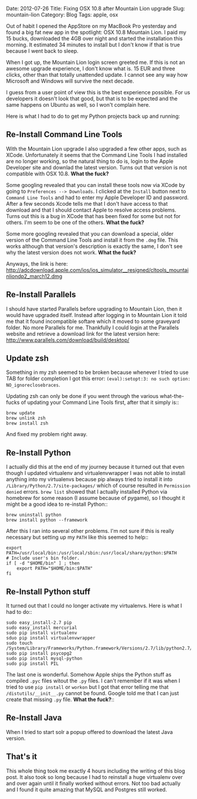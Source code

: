 Date: 2012-07-26
Title: Fixing OSX 10.8 after Mountain Lion upgrade
Slug: mountain-lion
Category: Blog
Tags: apple, osx

Out of habit I opened the AppStore on my MacBook Pro yesterday and found a big
fat new app in the spotlight: OSX 10.8 Mountain Lion. I paid my 15 bucks,
downloaded the 4GB over night and started the installation this morning. It
estimated 34 minutes to install but I don't know if that is true because I went
back to sleep.

When I got up, the Mountain Lion login screen greeted me. If this is not an
awesome upgrade experience, I don't know what is. 15 EUR and three clicks,
other than that totally unattended update. I cannot see any way how Microsoft
and Windows will survive the next decade.

I guess from a user point of view this is the best experience possible. For us
developers it doesn't look that good, but that is to be expected and the same
happens on Ubuntu as well, so I won't complain here.

Here is what I had to do to get my Python projects back up and running:

## Re-Install Command Line Tools

With the Mountain Lion upgrade I also upgraded a few other apps, such as XCode.
Unfortunately it seems that the Command Line Tools I had installed are no
longer working, so the natural thing to do is, login to the Apple Developer
site and downlad the latest version. Turns out that version is not compatible
with OSX 10.8. **What the fuck?**

Some googling revealed that you can install these tools now via XCode by going
to ``Preferences --> Downloads``. I clicked at the ``Install`` button next to
``Command Line Tools`` and had to enter my Apple Developer ID and password.
After a few seconds Xcode tells me that I don't have access to that download
and that I should contact Apple to resolve access problems. Turns out this is
a bug in XCode that has been fixed for some but not for others. I'm seem to be
one of the others. **What the fuck?**

Some more googling revealed that you can download a special, older version
of the Command Line Tools and install it from the ``.dmg`` file. This works
although that version's description is exactly the same, I don't see why the
latest version does not work. **What the fuck?**

Anyways, the link is here: http://adcdownload.apple.com/ios/ios_simulator__resigned/cltools_mountainliondp2_march12.dmg

## Re-Install Parallels

I should have started Parallels before upgrading to Mountain Lion, then it
would have upgraded itself. Instead after logging in to Mountain Lion it
told me that it found incompatible softare which it moved to some graveyard
folder. No more Parallels for me. Thankfully I could login at the Parallels
website and retrieve a download link for the latest version here: http://www.parallels.com/download/build/desktop/

## Update zsh

Something in my zsh seemed to be broken because whenever I tried to use TAB
for folder completion I got this error: ``(eval):setopt:3: no such option: NO_ignoreclosebraces``.

Updating zsh can only be done if you went through the various what-the-fucks of
updating your Command Line Tools first, after that it simply is::

    brew update
    brew unlink zsh
    brew install zsh

And fixed my problem right away.

## Re-Install Python

I actually did this at the end of my journey because it turned out that even
though I updated virtualenv and virtualenvwrapper I was not able to install
anything into my virtualenvs because pip always tried to install it into
``/Library/Python/2.7/site-packages/`` which of course resulted in ``Permission
denied`` errors. ``brew list`` showed that I actually installed Python via
homebrew for some reason (I assume because of pygame), so I thought it might
be a good idea to re-install Python::

    brew uninstall python
    brew install python --framework

After this I ran into several other problems. I'm not sure if this is really
necessary but setting up my ``PATH`` like this seemed to help::

    export PATH=/usr/local/bin:/usr/local/sbin:/usr/local/share/python:$PATH
    # Include user's bin folder.
    if [ -d "$HOME/bin" ] ; then
        export PATH="$HOME/bin:$PATH"
    fi

## Re-Install Python stuff

It turned out that I could no longer activate my virtualenvs. Here is what I
had to do::

    sudo easy_install-2.7 pip
    sudo easy_install mercurial
    sudo pip install virtualenv
    sduo pip install virtualenvwrapper
    sudo touch /System/Library/Frameworks/Python.framework/Versions/2.7/lib/python2.7/distutils/__init__.py
    sudo pip install psycopg2
    sudo pip install mysql-python
    sudo pip install PIL

The last one is wonderful. Somehow Apple ships the Python stuff as compiled
``.pyc`` files witout the ``.py`` files. I can't remember if it was when I
tried to use ``pip install`` or ``workon`` but I got that error telling me
that ``/distutils/__init__.py`` cannot be found. Google told me that I can
just create that missing ``.py`` file. **What the fuck?**::

## Re-Install Java

When I tried to start solr a popup offered to download the latest Java version.

## That's it

This whole thing took me exactly 4 hours including the writing of this blog
post. It also took so long because I had to reinstall a huge virtualenv over
and over again until it finally worked without errors. Not too bad actually and
I found it quite amazing that MySQL and Postgres still worked.
